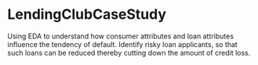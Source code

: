 # LendingClubCaseStudy
Using EDA to understand how consumer attributes and loan attributes influence the tendency of default. Identify risky loan applicants, so that such loans can be reduced thereby cutting down the amount of credit loss.
